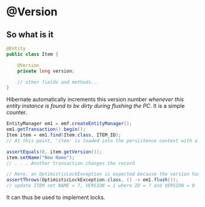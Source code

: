 # @Version
## So what is it
```java
@Entity
public class Item {

    @Version
    private long version;

    // other fields and methods...
}
```

Hibernate automatically increments this version number *whenever this entity instance is found to be dirty during flushing the PC*. It is a simple counter.


```java
EntityManager em1 = emf.createEntityManager();
em1.getTransaction().begin();
Item item = em1.find(Item.class, ITEM_ID);
// At this point, 'item' is loaded into the persistence context with a version of 0

assertEquals(0, item.getVersion()); 
item.setName("New Name");
// . . . Another transaction changes the record

// Here, an OptimisticLockException is expected because the version has been updated by another transaction
assertThrows(OptimisticLockException.class, () -> em1.flush());
// update ITEM set NAME = ?, VERSION = 1 where ID = ? and VERSION = 0
```
It can thus be used to implement locks.
